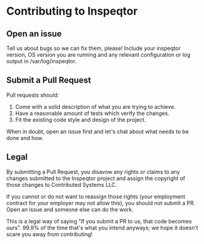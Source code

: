 # Contributing to Inspeqtor

## Open an issue

Tell us about bugs so we can fix them, please!  Include your inspeqtor
version, OS version you are running and any relevant configuration or
log output in /var/log/inspeqtor.

## Submit a Pull Request

Pull requests should:

 1. Come with a solid description of what you are trying to achieve.
 1. Have a reasonable amount of tests which verify the changes.
 1. Fit the existing code style and design of the project.

When in doubt, open an issue first and let's chat about what needs to be
done and how.

## Legal

By submitting a Pull Request, you disavow any rights or claims to any
changes submitted to the Inspeqtor project and assign the copyright of
those changes to Contributed Systems LLC.

If you cannot or do not want to reassign those rights (your employment
contract for your employer may not allow this), you should not submit a PR.
Open an issue and someone else can do the work.

This is a legal way of saying "If you submit a PR to us, that code becomes
ours".  99.9% of the time that's what you intend anyways; we hope it doesn't
scare you away from contributing!
